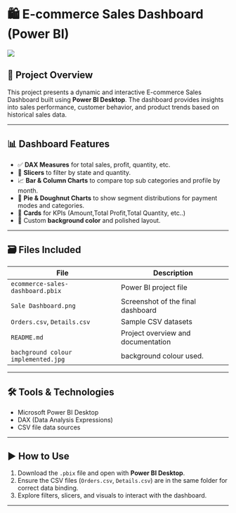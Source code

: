 # 🛍️ **E-commerce Sales Dashboard (Power BI)**

![](https://github.com/user-attachments/assets/b68d9643-b68c-4987-bbb4-077cfccfd6e0)

## 📌 **Project Overview**
This project presents a dynamic and interactive E-commerce Sales Dashboard built using **Power BI Desktop**. The dashboard provides insights into sales performance, customer behavior, and product trends based on historical sales data.

---

## 📊 **Dashboard Features**

- ✅ **DAX Measures** for total sales, profit, quantity, etc.
- 🧩 **Slicers** to filter by state and quantity.
- 📈 **Bar & Column Charts** to compare top sub categories and profile by month.
- 🥧 **Pie & Doughnut Charts** to show segment distributions for payment modes and categories.
- 📇 **Cards** for KPIs (Amount,Total Profit,Total Quantity, etc..)
- 🎨 Custom **background color** and polished layout.

---

## 🗃️ **Files Included**

| File | Description |
|------|-------------|
| `ecommerce-sales-dashboard.pbix` | Power BI project file |
| `Sale Dashboard.png` | Screenshot of the final dashboard |
| `Orders.csv`, `Details.csv` | Sample CSV datasets |
| `README.md` | Project overview and documentation |
| `bachground colour implemented.jpg` | background colour used. |

---

## 🛠️ **Tools & Technologies**
- Microsoft Power BI Desktop
- DAX (Data Analysis Expressions)
- CSV file data sources

---

## ▶️ **How to Use**

1. Download the `.pbix` file and open with **Power BI Desktop**.
2. Ensure the CSV files (`Orders.csv`, `Details.csv`) are in the same folder for correct data binding.
3. Explore filters, slicers, and visuals to interact with the dashboard.

---



